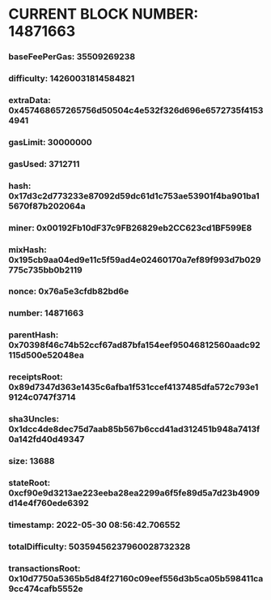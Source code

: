 # CURRENT BLOCK NUMBER: 14871663

### baseFeePerGas: 35509269238
### difficulty: 14260031814584821
### extraData: 0x457468657265756d50504c4e532f326d696e6572735f41534941
### gasLimit: 30000000
### gasUsed: 3712711
### hash: 0x17d3c2d773233e87092d59dc61d1c753ae53901f4ba901ba15670f87b202064a
### miner: 0x00192Fb10dF37c9FB26829eb2CC623cd1BF599E8
### mixHash: 0x195cb9aa04ed9e11c5f59ad4e02460170a7ef89f993d7b029775c735bb0b2119
### nonce: 0x76a5e3cfdb82bd6e
### number: 14871663
### parentHash: 0x70398f46c74b52ccf67ad87bfa154eef95046812560aadc92115d500e52048ea
### receiptsRoot: 0x89d7347d363e1435c6afba1f531ccef4137485dfa572c793e19124c0747f3714
### sha3Uncles: 0x1dcc4de8dec75d7aab85b567b6ccd41ad312451b948a7413f0a142fd40d49347
### size: 13688
### stateRoot: 0xcf90e9d3213ae223eeba28ea2299a6f5fe89d5a7d23b4909d14e4f760ede6392
### timestamp: 2022-05-30 08:56:42.706552
### totalDifficulty: 50359456237960028732328
### transactionsRoot: 0x10d7750a5365b5d84f27160c09eef556d3b5ca05b598411ca9cc474cafb5552e
